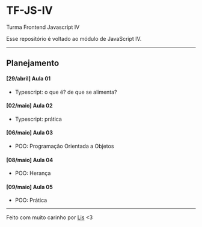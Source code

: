# TF-JS-IV

Turma Frontend Javascript IV

Esse repositório é voltado ao módulo de JavaScript IV.

---

## Planejamento

#### [29/abril] Aula 01

- Typescript: o que é? de que se alimenta?

#### [02/maio] Aula 02

- Typescript: prática

#### [06/maio] Aula 03

- POO: Programação Orientada a Objetos

#### [08/maio] Aula 04

- POO: Herança

#### [09/maio] Aula 05

- POO: Prática

---

Feito com muito carinho por [Lis](https://github.com/lisandrascruz) <3
